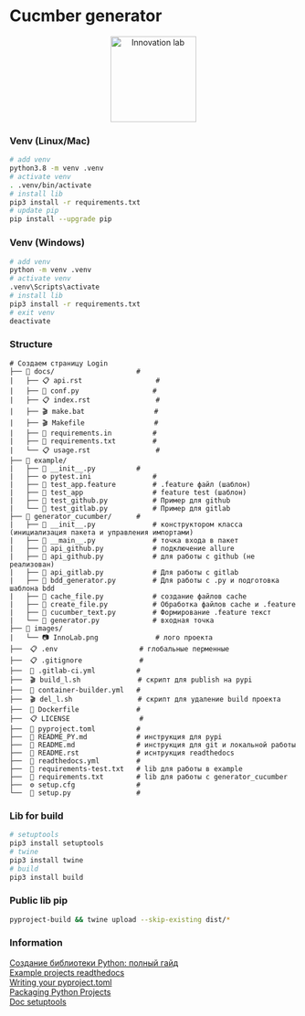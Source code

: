 # Cucmber generator

<div align="center"><img src="images/InnoLab.png" height="150" alt="Innovation lab"></div>

### Venv (Linux/Mac)
```bash
# add venv
python3.8 -m venv .venv
# activate venv
. .venv/bin/activate
# install lib
pip3 install -r requirements.txt
# update pip
pip install --upgrade pip
```

### Venv (Windows)
```bash
# add venv
python -m venv .venv
# activate venv
.venv\Scripts\activate
# install lib
pip3 install -r requirements.txt
# exit venv
deactivate
```

### Structure
```
# Создаем страницу Login
├── 📁 docs/                    #
|   ├── 📋 api.rst                  #
|   ├── 🐍 conf.py                  #
|   ├── 📋 index.rst                #
|   ├── 🎬 make.bat                 #
|   ├── 🎬 Makefile                 #
|   ├── 🐍 requirements.in          #
|   ├── 🐍 requirements.txt         #
|   └── 📋 usage.rst                #
├── 📁 example/
|   ├── 🐍 __init__.py          #
|   ├── ⚙️ pytest.ini               #
|   ├── 🥒 test_app.feature         # .feature файл (шаблон)
|   ├── 🐍 test_app                 # feature test (шаблон)
|   ├── 🐍 test_github.py           # Пример для github
|   └── 🐍 test_gitlab.py           # Пример для gitlab
├── 📁 generator_cucumber/      #
|   ├── 🐍 __init__.py              # конструктором класса (инициализация пакета и управления импортами)
|   ├── 🐍 __main__.py              # точка входа в пакет
|   ├── 🐍 api_github.py            # подключение allure
|   ├── 🐍 api_github.py            # для работы с github (не реализован)
|   ├── 🐍 api_gitlab.py            # Для работы с gitlab
|   ├── 🐍 bdd_generator.py         # Для работы с .py и подготовка шаблона bdd
|   ├── 🐍 cache_file.py            # создание файлов cache
|   ├── 🐍 create_file.py           # Обработка файлов cache и .feature
|   ├── 🐍 cucumber_text.py         # Формирование .feature текст
|   └── 🐍 generator.py             # входная точка
├── 📁 images/
|   └── 📷 InnoLab.png              # лого проекта
├──  📋 .env                    # глобальные перменные
├──  📋 .gitignore              #
├──  🦊 .gitlab-ci.yml          #
├──  🎬 build_l.sh              # скрипт для publish на pypi
├──  🦊 container-builder.yml   #
├──  🎬 del_l.sh                # скрипт для удаление build проекта
├──  🐳 Dockerfile              # 
├──  📋 LICENSE                 #
├──  🐍 pyproject.toml          #
├──  📗 README_PY.md            # инструкция для pypi
├──  📘 README.md               # инструкция для git и локальной работы
├──  📘 README.rst              # иснтрукция readthedocs
├──  🦊 readthedocs.yml         #
├──  💾 requirements-test.txt   # lib для работы в example
├──  💾 requirements.txt        # lib для работы с generator_cucumber
├──  ⚙️ setup.cfg               #
└──  🐍 setup.py                #
```

### Lib for build 
```bash
# setuptools
pip3 install setuptools
# twine
pip3 install twine
# build
pip3 install build
```

### Public lib pip
```bash
pyproject-build && twine upload --skip-existing dist/*
```
 
### Information
[Создание библиотеки Python: полный гайд](https://habr.com/ru/articles/760046/)  
[Example projects readthedocs](https://docs.readthedocs.io/en/stable/examples.html)  
[Writing your pyproject.toml](https://packaging.python.org/en/latest/guides/writing-pyproject-toml/)  
[Packaging Python Projects](https://packaging.python.org/en/latest/tutorials/packaging-projects/)  
[Doc setuptools](https://setuptools.pypa.io/en/latest/index.html)  